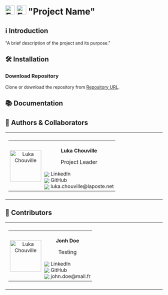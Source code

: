 <h1>
    <a href="readme-fr.md"><img src="https://img.icons8.com/color/48/000000/france-circular.png" width="30" alt="Français"/></a>
    <a href="readme.md"><img src="https://img.icons8.com/color/48/000000/great-britain-circular.png" width="30" alt="English"/></a> "Project Name"
</h1>

## ℹ️ Introduction
"A brief description of the project and its purpose."

## 🛠️ Installation
### Download Repository
Clone or download the repository from [Repository URL](https://example.com).

## 📚 Documentation

## 👤 Authors & Collaborators

<table style="border-collapse: collapse; border: none; width: 100%">
  <!-- Column 1 - Max 3 profils -->
  <tr style="border: none">
    <!-- Contributeur 1 -->
    <td
      style="
        border: none;
        padding: 10px;
        text-align: center;
        vertical-align: top;
        width: 33%;
      "
    >
      <table
        style="border-collapse: collapse; border: none; display: inline-block"
      >
        <tr style="border: none">
          <td style="border: none; padding: 5px; text-align: center">
            <a href="https://github.com/lchouville">
              <img
                src="https://avatars.githubusercontent.com/u/51326118?v=4"
                width="100px;"
                alt="Luka Chouville"
              />
            </a>
          </td>
          <td style="border: none; padding: 5px; text-align: left">
            <p style="text-align: center;"><strong>Luka Chouville</strong></p>
            <p style="text-align: center;font-size:17px">Project Leader</p>
            <a
              href="https://www.linkedin.com/in/luka-chouville-6abb3717a"
              style="text-decoration: none"
            >
              <img
                src="https://img.icons8.com/color/20/000000/linkedin.png"
                style="vertical-align: middle"
              />
              LinkedIn </a
            ><br />
            <a
              href="https://github.com/lchouville"
              style="text-decoration: none"
            >
              <img
                src="https://img.icons8.com/ios-filled/20/000000/github.png"
                style="vertical-align: middle"
              />
              GitHub </a
            ><br />
            <a
              href="mailto:luka.chouville@laposte.net"
              style="text-decoration: none"
            >
              <img
                src="https://img.icons8.com/color/20/000000/gmail.png"
                style="vertical-align: middle"
              />
              luka.chouville@laposte.net
            </a>
          </td>
        </tr>
      </table>
    </td>
  </tr>
</table>

## 👥 Contributors
<table style="border-collapse: collapse; border: none; width: 100%">
  <!-- Column 1 - Max 3 profils -->
  <tr style="border: none">
    <!-- Contributeur 1 -->
    <td
      style="
        border: none;
        padding: 10px;
        text-align: center;
        vertical-align: top;
        width: 33%;
      "
    >
      <table
        style="border-collapse: collapse; border: none; display: inline-block"
      >
        <tr style="border: none">
          <td style="border: none; padding: 5px; text-align: center">
            <a href="https://github.com/lchouville">
              <img
                src="https://avatars.githubusercontent.com/u/51326118?v=4"
                width="100px;"
                alt="Luka Chouville"
              />
            </a>
          </td>
          <td style="border: none; padding: 5px; text-align: left">
            <p style="text-align: center;"><strong>Jonh Doe</strong></p>
            <p style="text-align: center;font-size:17px">Testing</p>
            <a
              href="https://www.linkedin.com/in/#"
              style="text-decoration: none"
            >
              <img
                src="https://img.icons8.com/color/20/000000/linkedin.png"
                style="vertical-align: middle"
              />
              LinkedIn </a
            ><br />
            <a
              href="https://github.com/johndoe"
              style="text-decoration: none"
            >
              <img
                src="https://img.icons8.com/ios-filled/20/000000/github.png"
                style="vertical-align: middle"
              />
              GitHub </a
            ><br />
            <a
              href="mailto:#"
              style="text-decoration: none"
            >
              <img
                src="https://img.icons8.com/color/20/000000/gmail.png"
                style="vertical-align: middle"
              />
              john.doe@mail.fr
            </a>
          </td>
        </tr>
      </table>
    </td>
  </tr>
</table>

